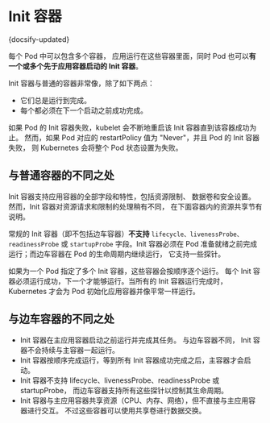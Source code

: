 # Init 容器
{docsify-updated}

每个 Pod 中可以包含多个容器， 应用运行在这些容器里面，同时 Pod 也可以**有一个或多个先于应用容器启动的 Init 容器**。

Init 容器与普通的容器非常像，除了如下两点：
+ 它们总是运行到完成。
+ 每个都必须在下一个启动之前成功完成。

如果 Pod 的 Init 容器失败，kubelet 会不断地重启该 Init 容器直到该容器成功为止。 然而，如果 Pod 对应的 restartPolicy 值为 "Never"，并且 Pod 的 Init 容器失败， 则 Kubernetes 会将整个 Pod 状态设置为失败。

## 与普通容器的不同之处
Init 容器支持应用容器的全部字段和特性，包括资源限制、 数据卷和安全设置。 然而，Init 容器对资源请求和限制的处理稍有不同， 在下面容器内的资源共享节有说明。

常规的 Init 容器（即不包括边车容器）**不支持** `lifecycle、livenessProbe、readinessProbe` 或 `startupProbe` 字段。Init 容器必须在 Pod 准备就绪之前完成运行；而边车容器在 Pod 的生命周期内继续运行， 它支持一些探针。

如果为一个 Pod 指定了多个 Init 容器，这些容器会按顺序逐个运行。 每个 Init 容器必须运行成功，下一个才能够运行。当所有的 Init 容器运行完成时， Kubernetes 才会为 Pod 初始化应用容器并像平常一样运行。

## 与边车容器的不同之处
+ Init 容器在主应用容器启动之前运行并完成其任务。 与边车容器不同， Init 容器不会持续与主容器一起运行。
+ Init 容器按顺序完成运行，等到所有 Init 容器成功完成之后，主容器才会启动。
+ Init 容器不支持 lifecycle、livenessProbe、readinessProbe 或 startupProbe， 而边车容器支持所有这些探针以控制其生命周期。
+ Init 容器与主应用容器共享资源（CPU、内存、网络），但不直接与主应用容器进行交互。 不过这些容器可以使用共享卷进行数据交换。

